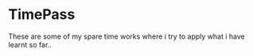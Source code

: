 TimePass
========
These are some of my spare time works where i try to apply what i have learnt so far..
